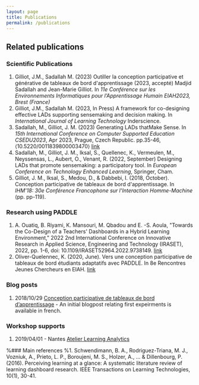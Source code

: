 ```yaml
---
layout: page
title: Publications
permalink: /publications
---
```

## Related publications

### Scientific Publications
1. Gilliot, J.M., Sadallah M. (2023) Outiller la conception participative et générative de tableaux de bord d'apprentissage (2023, accepté)
Madjid Sadallah and Jean-Marie Gilliot. In *11e Conférence sur les Environnements Informatiques pour l’Apprentissage Humain EIAH2023,  Brest (France)*
2. Gilliot, J.M., Sadallah M. (2023, In Press) A framework for co-designing effective LADs supporting sensemaking and decision making. In *International Journal of Learning Technology* Inderscience.
3. Sadallah, M., Gilliot, J. M. (2023) Generating LADs thatMake Sense. In *15th International Conference on Computer Supported Education CSEDU2023*, Apr 2023, Prague, Czech Republic. pp.35-46, ⟨10.5220/0011839800003470⟩ [link](https://www.scitepress.org/Link.aspx?doi=10.5220/0011839800003470)
4.  Sadallah, M., Gilliot, J. M., Iksal, S., Quellenec, K., Vermeulen, M., Neyssensas, L., Aubert, O., Venant, R. (2022, September) Designing LADs that promote sensemaking: a participatory tool.  In *European Conference on Technology Enhanced Learning*, Springer, Cham.
5.  Gilliot, J. M., Iksal, S., Medou, D., & Dabbebi, I. (2018, October). Conception participative de tableaux de bord d'apprentissage. In *IHM'18: 30e Conférence Francophone sur l'Interaction Homme-Machine* (pp. pp-119).

### Research using PADDLE
1. A. Ouatiq, B. Riyami, K. Mansouri, M. Qbadou and E. -S. Aoula, "Towards the Co-Design of a Teachers' Dashboards in a Hybrid Learning Environment," 2022 2nd International Conference on Innovative Research in Applied Science, Engineering and Technology (IRASET), 2022, pp. 1-6, doi: 10.1109/IRASET52964.2022.9738149. [link](https://ieeexplore.ieee.org/document/9738149)
2. Oliver-Quelennec, K. (2020, June). Vers une conception participative de tableaux de bord étudiants adaptatifs avec PADDLE. In 8e Rencontres Jeunes Chercheurs en EIAH. [link](https://hal.archives-ouvertes.fr/hal-03005333)

### Blog posts
1. 2018/10/29 [Conception participative de tableaux de bord d’apprentissage](https://tipes.wordpress.com/2018/10/29/conception-participative-de-tableaux-de-bord-dapprentissage/) - An initial blogpost relating first expeirments is available in french.

### Workshop supports
1. 2019/04/01 - Nantes [Atelier Learning Analytics](https://www.olivieraubert.net/cours/atelier_learning_analytics/)


%### Main references
%1. Schwendimann, B. A., Rodriguez-Triana, M. J., Vozniuk, A., Prieto, L. P., Boroujeni, M. S., Holzer, A., ... & Dillenbourg, P. (2016). Perceiving learning at a glance: A systematic literature review of learning dashboard research. IEEE Transactions on Learning Technologies, 10(1), 30-41.
